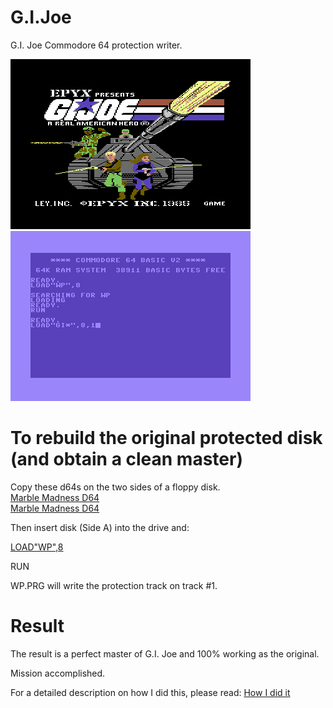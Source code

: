 # G.I.Joe
G.I. Joe Commodore 64 protection writer.

<img src="https://github.com/Zibri/G.I.Joe/blob/main/G.I.Joe.1.png?raw=true">
<img src="https://github.com/Zibri/G.I.Joe/blob/main/G.I.Joe.2.png?raw=true">

# To rebuild the original protected disk (and obtain a clean master)

Copy these d64s on the two sides of a floppy disk.   
<a href="https://github.com/Zibri/G.I.Joe/raw/main/G.I.JOE_Master_Side_A.d64">Marble Madness D64</a>   
<a href="https://github.com/Zibri/G.I.Joe/raw/main/G.I.JOE_Master_Side_B.d64">Marble Madness D64</a>   

Then insert disk (Side A) into the drive and:

<a href="https://github.com/Zibri/G.I.Joe/raw/main/WP.PRG">LOAD"WP",8</a>   

RUN

WP.PRG will write the protection track on track #1.

# Result

The result is a perfect master of G.I. Joe and 100% working as the original.

Mission accomplished.

For a detailed description on how I did this, please read:
<a href="https://github.com/Zibri/G.I.Joe/raw/main/How_I_Did_It.txt">How I did it</a>
